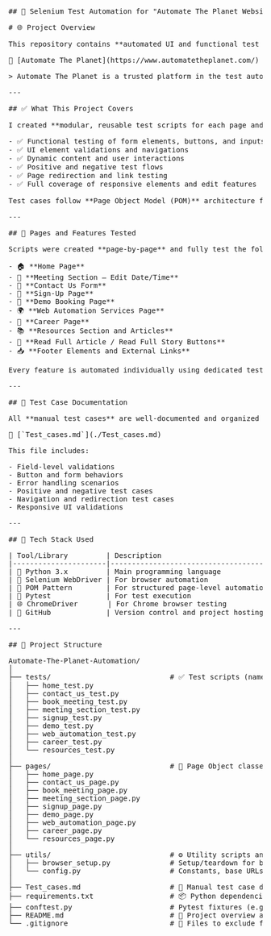<pre>
## 🔧 Selenium Test Automation for "Automate The Planet Website ##

# 🌐 Project Overview

This repository contains **automated UI and functional test scripts** developed using **Python, Selenium WebDriver**, and the **Page Object Model (POM)** for:

🔗 [Automate The Planet](https://www.automatetheplanet.com/)

> Automate The Planet is a trusted platform in the test automation industry, offering consulting services, demos, and free resources for automation professionals. The site includes interactive UI elements, dynamic forms, and navigation flows that make it ideal for automation testing practice.

---

## ✅ What This Project Covers

I created **modular, reusable test scripts for each page and section of the website**. Each script covers:

- ✅ Functional testing of form elements, buttons, and inputs  
- ✅ UI element validations and navigations  
- ✅ Dynamic content and user interactions  
- ✅ Positive and negative test flows  
- ✅ Page redirection and link testing  
- ✅ Full coverage of responsive elements and edit features  

Test cases follow **Page Object Model (POM)** architecture for clean structure, reusability, and easy maintenance.

---

## 📄 Pages and Features Tested

Scripts were created **page-by-page** and fully test the following:

- 🏠 **Home Page**  
- 🔁 **Meeting Section – Edit Date/Time**  
- 📩 **Contact Us Form**  
- 📝 **Sign-Up Page**  
- 🧪 **Demo Booking Page**  
- 🌍 **Web Automation Services Page**  
- 🎯 **Career Page**  
- 📚 **Resources Section and Articles**  
- 📖 **Read Full Article / Read Full Story Buttons**  
- 📥 **Footer Elements and External Links**

Every feature is automated individually using dedicated test scripts and page classes.

---

## 🧾 Test Case Documentation

All **manual test cases** are well-documented and organized in the file below:

📄 [`Test_cases.md`](./Test_cases.md)

This file includes:

- Field-level validations  
- Button and form behaviors  
- Error handling scenarios  
- Positive and negative test cases  
- Navigation and redirection test cases  
- Responsive UI validations

---

## 🧰 Tech Stack Used

| Tool/Library         | Description                             |
|----------------------|-----------------------------------------|
| 🐍 Python 3.x         | Main programming language               |
| 🧪 Selenium WebDriver | For browser automation                  |
| 🧱 POM Pattern        | For structured page-level automation    |
| 🧪 Pytest             | For test execution                      |
| 🌐 ChromeDriver       | For Chrome browser testing              |
| 🧩 GitHub             | Version control and project hosting     |

---

## 📁 Project Structure

Automate-The-Planet-Automation/
│
├── tests/                            # ✅ Test scripts (named *_test.py)
│   ├── home_test.py
│   ├── contact_us_test.py
│   ├── book_meeting_test.py
│   ├── meeting_section_test.py
│   ├── signup_test.py
│   ├── demo_test.py
│   ├── web_automation_test.py
│   ├── career_test.py
│   └── resources_test.py
│
├── pages/                            # 📄 Page Object classes (one per page)
│   ├── home_page.py
│   ├── contact_us_page.py
│   ├── book_meeting_page.py
│   ├── meeting_section_page.py
│   ├── signup_page.py
│   ├── demo_page.py
│   ├── web_automation_page.py
│   ├── career_page.py
│   └── resources_page.py
│
├── utils/                            # ⚙️ Utility scripts and configs
│   ├── browser_setup.py              # Setup/teardown for browser sessions
│   └── config.py                     # Constants, base URLs, timeouts, etc.
│
├── Test_cases.md                     # 🧪 Manual test case documentation
├── requirements.txt                  # 📦 Python dependencies
├── conftest.py                       # Pytest fixtures (e.g., browser setup)
├── README.md                         # 📘 Project overview and instructions
└── .gitignore                        # 🚫 Files to exclude from Git


</pre>
